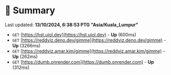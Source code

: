 # 📖 Summary
Last updated: **13/10/2024, 6:38:53 PTG "Asia/Kuala_Lumpur"**

- `GET` [https://hst.ujol.dev](https://hst.ujol.dev) - **Up** (600ms)
- `GET` [https://reddviz.deno.dev/gimme](https://reddviz.deno.dev/gimme) - **Up** (3266ms)
- `GET` [https://reddviz.amar.kim/gimme](https://reddviz.amar.kim/gimme) - **Up** (262ms)
- `GET` [https://dumb.onrender.com](https://dumb.onrender.com) - **Up** (312ms)
